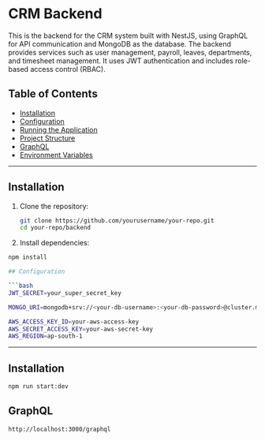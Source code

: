 # CRM Backend

This is the backend for the CRM system built with NestJS, using GraphQL for API communication and MongoDB as the database. The backend provides services such as user management, payroll, leaves, departments, and timesheet management. It uses JWT authentication and includes role-based access control (RBAC).

## Table of Contents

- [Installation](#installation)
- [Configuration](#configuration)
- [Running the Application](#running-the-application)
- [Project Structure](#project-structure)
- [GraphQL](#graphql)
- [Environment Variables](#environment-variables)

---

## Installation

1. Clone the repository:

   ```bash
   git clone https://github.com/yourusername/your-repo.git
   cd your-repo/backend

2. Install dependencies:

  ```bash
  npm install

## Configuration

  ```bash 
  JWT_SECRET=your_super_secret_key

  MONGO_URI=mongodb+srv://<your-db-username>:<your-db-password>@cluster.mongodb.net/your-database-name?retryWrites=true&w=majority

  AWS_ACCESS_KEY_ID=your-aws-access-key
  AWS_SECRET_ACCESS_KEY=your-aws-secret-key
  AWS_REGION=ap-south-1
  ```

---

## Installation
```bash
npm run start:dev
```

## GraphQL

```bash
http://localhost:3000/graphql
```
